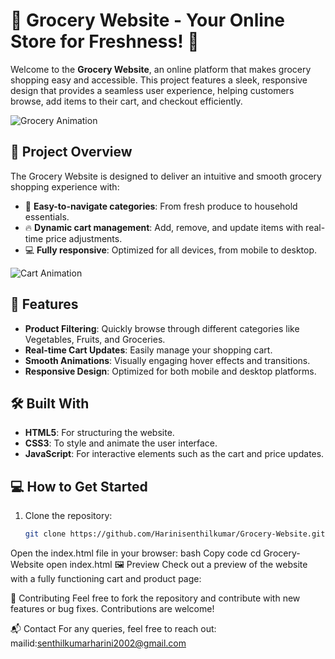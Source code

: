 # 🛒 Grocery Website - Your Online Store for Freshness! 🌱

Welcome to the **Grocery Website**, an online platform that makes grocery shopping easy and accessible. This project features a sleek, responsive design that provides a seamless user experience, helping customers browse, add items to their cart, and checkout efficiently.

![Grocery Animation](https://media.giphy.com/media/jpZ8XmfEeiYi4EyVlb/giphy.gif)

## 🎯 Project Overview

The Grocery Website is designed to deliver an intuitive and smooth grocery shopping experience with:

- 🛒 **Easy-to-navigate categories**: From fresh produce to household essentials.
- 🔥 **Dynamic cart management**: Add, remove, and update items with real-time price adjustments.
- 💻 **Fully responsive**: Optimized for all devices, from mobile to desktop.

![Cart Animation](https://media.giphy.com/media/3oz8xP0SkaG1j64xHy/giphy.gif)

## 🚀 Features

- **Product Filtering**: Quickly browse through different categories like Vegetables, Fruits, and Groceries.
- **Real-time Cart Updates**: Easily manage your shopping cart.
- **Smooth Animations**: Visually engaging hover effects and transitions.
- **Responsive Design**: Optimized for both mobile and desktop platforms.

## 🛠️ Built With

- **HTML5**: For structuring the website.
- **CSS3**: To style and animate the user interface.
- **JavaScript**: For interactive elements such as the cart and price updates.

## 💻 How to Get Started

1. Clone the repository:
   ```bash
   git clone https://github.com/Harinisenthilkumar/Grocery-Website.git
Open the index.html file in your browser:
bash
Copy code
cd Grocery-Website
open index.html
🖼️ Preview
Check out a preview of the website with a fully functioning cart and product page:


🤝 Contributing
Feel free to fork the repository and contribute with new features or bug fixes. Contributions are welcome!

📬 Contact
For any queries, feel free to reach out:
mailid:senthilkumarharini2002@gmail.com
